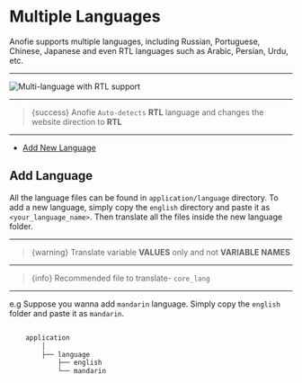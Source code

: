 # Multiple Languages

Anofie supports multiple languages, including Russian, Portuguese, Chinese, Japanese and even RTL languages such as Arabic, Persian, Urdu, etc. 

---

![Multi-language with RTL support](https://anofie-pro-docs.classiebit.com/images/multi-language-1.jpg "Multi-language with RTL support")

---

> {success} Anofie `Auto-detects` **RTL** language and changes the website direction to **RTL**

---

- [Add New Language](#Add-New-Language)


<a name="Add-Language"></a>
## Add Language

All the language files can be found in `application/language` directory. To add a new language, simply copy the `english` directory and paste it as `<your_language_name>`. Then translate all the files inside the new language folder.

---

>{warning} Translate variable **VALUES** only and not **VARIABLE NAMES**

---

> {info} Recommended file to translate- `core_lang`

---

e.g Suppose you wanna add `mandarin` language. Simply copy the `english` folder and paste it as `mandarin`.

```bash

    application
        │
        ├── language
            ├── english
            └── mandarin

```